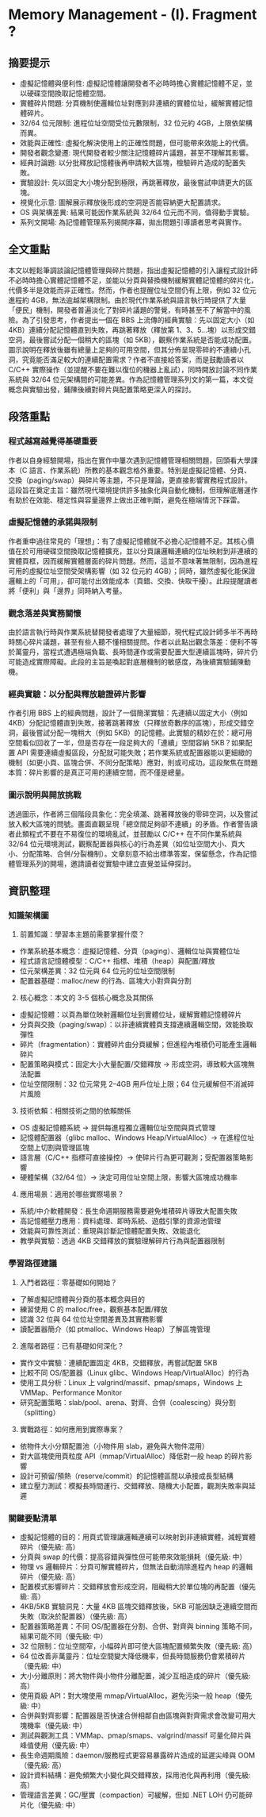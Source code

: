 # Memory Management - (I). Fragment ?

## 摘要提示
- 虛擬記憶體與便利性: 虛擬記憶體讓開發者不必時時擔心實體記憶體不足，並以硬碟空間換取記憶體空間。
- 實體碎片問題: 分頁機制使邏輯位址對應到非連續的實體位址，緩解實體記憶體碎片。
- 32/64 位元限制: 進程位址空間受位元數限制，32 位元約 4GB，上限依架構而異。
- 效能與正確性: 虛擬化解決使用上的正確性問題，但可能帶來效能上的代價。
- 開發者觀念變遷: 現代開發者較少關注記憶體碎片議題，甚至不理解其影響。
- 經典討論題: 以分批釋放記憶體後再申請較大區塊，檢驗碎片造成的配置失敗。
- 實驗設計: 先以固定大小塊分配到極限，再跳著釋放，最後嘗試申請更大的區塊。
- 視覺化示意: 圖解展示釋放後形成的空洞是否能容納更大配置請求。
- OS 與架構差異: 結果可能因作業系統與 32/64 位元而不同，值得動手實驗。
- 系列文開場: 為記憶體管理系列揭開序幕，拋出問題引導讀者思考與實作。

## 全文重點
本文以輕鬆筆調談論記憶體管理與碎片問題，指出虛擬記憶體的引入讓程式設計師不必時時擔心實體記憶體不足，並能以分頁與替換機制緩解實體記憶體的碎片化，代價多半是效能而非正確性。然而，作者也提醒位址空間仍有上限，例如 32 位元進程約 4GB，無法逾越架構限制。由於現代作業系統與語言執行時提供了大量「便民」機制，開發者普遍淡化了對碎片議題的警覺，有時甚至不了解當中的風險。為了引發思考，作者提出一個在 BBS 上流傳的經典實驗：先以固定大小（如 4KB）連續分配記憶體直到失敗，再跳著釋放（釋放第 1、3、5…塊）以形成交錯空洞，最後嘗試分配一個稍大的區塊（如 5KB），觀察作業系統是否能成功配置。圖示說明在釋放後雖有總量上足夠的可用空間，但其分佈呈現零碎的不連續小孔洞，究竟能否滿足較大的連續配置需求？作者不直接給答案，而是鼓勵讀者以 C/C++ 實際操作（並提醒不要在難以復位的機器上亂試），同時開放討論不同作業系統與 32/64 位元架構間的可能差異。作為記憶體管理系列文的第一篇，本文從概念與實驗出發，鋪陳後續對碎片與配置策略更深入的探討。

## 段落重點
### 程式越寫越覺得基礎重要
作者以自身經驗開場，指出在實作中屢次遇到記憶體管理相關問題，回頭看大學課本（C 語言、作業系統）所教的基本觀念格外重要。特別是虛擬記憶體、分頁、交換（paging/swap）與碎片等主題，不只是理論，更直接影響實務程式設計。這段旨在奠定主旨：雖然現代環境提供許多抽象化與自動化機制，但理解底層運作有助於在效能、穩定性與容量邊界上做出正確判斷，避免在極端情況下踩雷。

### 虛擬記憶體的承諾與限制
作者重申過往常見的「理想」：有了虛擬記憶體就不必擔心記憶體不足。其核心價值在於可用硬碟空間換取記憶體擴充，並以分頁讓邏輯連續的位址映射到非連續的實體頁框，因而緩解實體層面的碎片問題。然而，這並不意味著無限制，因為進程可用的虛擬位址空間受架構影響（如 32 位元約 4GB）；同時，雖然虛擬化能保證邏輯上的「可用」，卻可能付出效能成本（頁錯、交換、快取干擾）。此段提醒讀者將「便利」與「邊界」同時納入考量。

### 觀念落差與實務關懷
由於語言執行時與作業系統替開發者處理了大量細節，現代程式設計師多半不再時時關心碎片議題，甚至有些人聽不懂相關提問。作者以此點出觀念落差：便利不等於萬靈丹，當程式遭遇極端負載、長時間運作或需要配置大型連續區塊時，碎片仍可能造成實際障礙。此段的主旨是喚起對底層機制的敏感度，為後續實驗鋪陳動機。

### 經典實驗：以分配與釋放驗證碎片影響
作者引用 BBS 上的經典問題，設計了一個簡潔實驗：先連續以固定大小（例如 4KB）分配記憶體直到失敗，接著跳著釋放（只釋放奇數序的區塊），形成交錯空洞，最後嘗試分配一塊稍大（例如 5KB）的記憶體。此實驗的精妙在於：總可用空間看似回收了一半，但是否存在一段足夠大的「連續」空間容納 5KB？如果配置 API 需要連續虛擬區段，分配就可能失敗；若作業系統或配置器能以更細緻的機制（如更小頁、區塊合併、不同分配策略）應對，則或可成功。這段聚焦在問題本質：碎片影響的是真正可用的連續空間，而不僅是總量。

### 圖示說明與開放挑戰
透過圖示，作者將三個階段具象化：完全填滿、跳著釋放後的零碎空洞，以及嘗試放入較大區塊的問號。畫面直觀呈現「總空間足夠卻不連續」的矛盾。作者警告讀者此類程式不要在不易復位的環境亂試，並鼓勵以 C/C++ 在不同作業系統與 32/64 位元環境測試，觀察配置器與核心的行為差異（如位址空間大小、頁大小、分配策略、合併/分裂機制）。文章刻意不給出標準答案，保留懸念，作為記憶體管理系列的開場，邀請讀者從實驗中建立直覺並延伸探討。

## 資訊整理

### 知識架構圖
1. 前置知識：學習本主題前需要掌握什麼？
- 作業系統基本概念：虛擬記憶體、分頁（paging）、邏輯位址與實體位址
- 程式語言記憶體模型：C/C++ 指標、堆積（heap）與配置/釋放
- 位元架構差異：32 位元與 64 位元的位址空間限制
- 配置器基礎：malloc/new 的行為、區塊大小對齊與分割

2. 核心概念：本文的 3-5 個核心概念及其關係
- 虛擬記憶體：以頁為單位映射邏輯位址到實體位址，緩解實體記憶體碎片
- 分頁與交換（paging/swap）：以非連續實體頁支撐連續邏輯空間，效能換取彈性
- 碎片（fragmentation）：實體碎片由分頁緩解；但進程內堆積仍可能產生邏輯碎片
- 配置策略與模式：固定大小大量配置/交錯釋放 → 形成空洞，導致較大區塊無法配置
- 位址空間限制：32 位元常見 2–4GB 用戶位址上限；64 位元緩解但不消滅碎片風險

3. 技術依賴：相關技術之間的依賴關係
- OS 虛擬記憶體系統 → 提供每進程獨立邏輯位址空間與頁式管理
- 記憶體配置器（glibc malloc、Windows Heap/VirtualAlloc）→ 在進程位址空間上切割與管理區塊
- 語言層（C/C++ 指標可直接操控）→ 使碎片行為更可觀測；受配置器策略影響
- 硬體架構（32/64 位）→ 決定可用位址空間上限，影響大區塊成功機率

4. 應用場景：適用於哪些實際場景？
- 系統/中介軟體開發：長生命週期服務需要避免堆積碎片導致大配置失敗
- 高記憶體壓力應用：資料處理、即時系統、遊戲引擎的資源池管理
- 效能與可靠性測試：重現與診斷記憶體配置失敗、效能退化
- 教學與實驗：透過 4KB 交錯釋放的實驗理解碎片行為與配置器限制

### 學習路徑建議
1. 入門者路徑：零基礎如何開始？
- 了解虛擬記憶體與分頁的基本概念與目的
- 練習使用 C 的 malloc/free，觀察基本配置/釋放
- 認識 32 位與 64 位位址空間差異及其實務影響
- 讀配置器簡介（如 ptmalloc、Windows Heap）了解區塊管理

2. 進階者路徑：已有基礎如何深化？
- 實作文中實驗：連續配置固定 4KB，交錯釋放，再嘗試配置 5KB
- 比較不同 OS/配置器（Linux glibc、Windows Heap/VirtualAlloc）的行為
- 使用工具分析：Linux 上 valgrind/massif、pmap/smaps，Windows 上 VMMap、Performance Monitor
- 研究配置策略：slab/pool、arena、對齊、合併（coalescing）與分割（splitting）

3. 實戰路徑：如何應用到實際專案？
- 依物件大小分類配置池（小物件用 slab，避免與大物件混用）
- 對大區塊使用頁粒度 API（mmap/VirtualAlloc）降低對一般 heap 的碎片影響
- 設計可預留/預熱（reserve/commit）的記憶體區間以承接成長型結構
- 建立壓力測試：模擬長時間運行、交錯釋放、隨機大小配置，觀測失敗率與延遲

### 關鍵要點清單
- 虛擬記憶體的目的：用頁式管理讓邏輯連續可以映射到非連續實體，減輕實體碎片（優先級: 高）
- 分頁與 swap 的代價：提高容錯與彈性但可能帶來效能損耗（優先級: 中）
- 物理 vs 邏輯碎片：分頁可解實體碎片，但無法自動消除進程內 heap 的邏輯碎片（優先級: 高）
- 配置模式影響碎片：交錯釋放會形成空洞，阻礙稍大於單位塊的再配置（優先級: 高）
- 4KB/5KB 實驗洞見：大量 4KB 區塊交錯釋放後，5KB 可能因缺乏連續空間而失敗（取決於配置器）（優先級: 高）
- 配置器策略差異：不同 OS/配置器在分割、合併、對齊與 binning 策略不同，結果可能不同（優先級: 中）
- 32 位限制：位址空間窄，小幅碎片即可使大區塊配置頻繁失敗（優先級: 高）
- 64 位改善非萬靈丹：位址空間變大降低機率，但長時間服務仍會累積碎片（優先級: 中）
- 大小分離原則：將大物件與小物件分離配置，減少互相造成的碎片（優先級: 高）
- 使用頁級 API：對大塊使用 mmap/VirtualAlloc，避免污染一般 heap（優先級: 中）
- 合併與對齊影響：配置器是否快速合併相鄰自由區塊與對齊需求會改變可用大塊機率（優先級: 中）
- 測試與觀測工具：VMMap、pmap/smaps、valgrind/massif 可量化碎片與峰值使用（優先級: 中）
- 長生命週期風險：daemon/服務程式更容易暴露碎片造成的延遲尖峰與 OOM（優先級: 高）
- 設計資料結構：避免頻繁大小變化與交錯釋放，採用池化與再利用（優先級: 高）
- 管理語言差異：GC/壓實（compaction）可緩解，但如 .NET LOH 仍可能碎片化（優先級: 中）